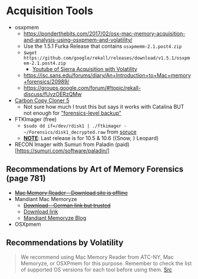 # Acquisition Tools

- osxpmem
	- https://ponderthebits.com/2017/02/osx-mac-memory-acquisition-and-analysis-using-osxpmem-and-volatility/
	- Use the 1.5.1 Furka Release that contains `osxpmemm-2.1.post4.zip`
	- `$wget https://github.com/google/rekall/releases/download/v1.5.1/osxpmem-2.1.post4.zip`
		- [Youtube of Sierra Acquisition with Volatility](https://www.youtube.com/watch?v=wmU3MlHZxg8)
	- https://isc.sans.edu/forums/diary/An+Introduction+to+Mac+memory+forensics/20989/
	- https://groups.google.com/forum/#!topic/rekall-discuss/fUvzOERzQMw
- [Carbon Copy Cloner 5](https://bombich.com/)
	- Not sure how much I trust this but says it works with Catalina BUT not enough for ["forensics-level backup"](https://bombich.com/kb/ccc3/block-level-copy)
- FTKImager (free)
	- `$sudo dd if=/dev/rdisk1 | ./ftkimager - ~/Forensics/disk1_decrypted.raw` from [soruce](https://medium.com/@bromiley/imaging-with-apple-ftkimager-c529c174497a)
	- [**NOTE**](https://accessdata.com/product-download): Last release is for 10.5 & 10.6 ({Snow, } Leopard)
- RECON Imager with Sumuri from Paladin (paid)[https://sumuri.com/software/paladin/]



## Recommendations by Art of Memory Forensics (page 781)

- [~~Mac Memory Reader - Download site is offline~~](https://digital-forensics.sans.org/blog/2011/01/28/mac-os-forensics-howto-simple-ram-acquisition-analysis-mac-memory-reader-part-1)
- Mandiant Mac Memoryze
	- ~~[Download - German link but trusted](https://www.fireeye.com/services/freeware/memoryze-for-the-mac.html)~~
	- [Download link](https://www.fireeye.com/services/freeware/memoryze.html)
	- [Mandiant Memoryze Blog](https://digital-forensics.sans.org/blog/2010/11/08/digital-forensics-howto-memory-analysis-mandiant-memoryze)
- OSXpmem



## Recommendations by Volatility

> We recommend using Mac Memory Reader from ATC-NY, Mac Memoryze, or OSXPmem for this purpose. Remember to check the list of supported OS versions for each tool before using them. [Src](https://github.com/volatilityfoundation/volatility/wiki/Mac)